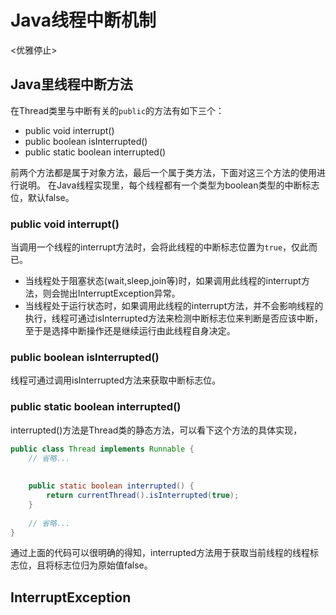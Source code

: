 # Java线程中断机制

<优雅停止>



## Java里线程中断方法

在Thread类里与中断有关的`public`的方法有如下三个：
* public void interrupt()
* public boolean isInterrupted()
* public static boolean interrupted()
  
前两个方法都是属于对象方法，最后一个属于类方法，下面对这三个方法的使用进行说明。 
在Java线程实现里，每个线程都有一个类型为boolean类型的中断标志位，默认false。  

### public void interrupt()
当调用一个线程的interrupt方法时，会将此线程的中断标志位置为`true`，仅此而已。  
* 当线程处于阻塞状态(wait,sleep,join等)时，如果调用此线程的interrupt方法，则会抛出InterruptException异常。
* 当线程处于运行状态时，如果调用此线程的interrupt方法，并不会影响线程的执行，线程可通过isInterrupted方法来检测中断标志位来判断是否应该中断，至于是选择中断操作还是继续运行由此线程自身决定。

### public boolean isInterrupted()
线程可通过调用isInterrupted方法来获取中断标志位。

### public static boolean interrupted()
interrupted()方法是Thread类的静态方法，可以看下这个方法的具体实现，  
```java
public class Thread implements Runnable {
    // 省略...
    
    
    public static boolean interrupted() {
        return currentThread().isInterrupted(true);
    }
    
    // 省略...
}
```
通过上面的代码可以很明确的得知，interrupted方法用于获取当前线程的线程标志位，且将标志位归为原始值false。
  
## InterruptException
